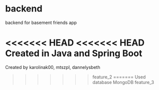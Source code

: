 # backend

backend for basement friends app

<<<<<<< HEAD
<<<<<<< HEAD
Created in Java and Spring Boot
=======
Created by karolinak00, mtszpl, dannelysbeth
>>>>>>> feature_2
=======
Used database MongoDB
>>>>>>> feature_3
